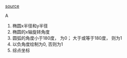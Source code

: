 [source](https://juejin.im/book/5a7bfe595188257a7349b52a/section/5a8ed0256fb9a063485370cc)

A  
  1. 椭圆x半径和y半径
  2. 椭圆的x轴旋转角度
  3. 圆弧的角度小于180度， 为0； 大于或等于180度， 则为1
  4. 以负角度绘制为0, 否则为1
  5. 综点坐标
  